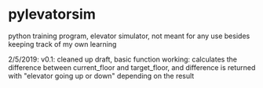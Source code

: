 # pylevatorsim
python training program, elevator simulator, not meant for any use besides keeping track of my own learning

2/5/2019:
v0.1: cleaned up draft, basic function working: calculates the difference between current_floor and target_floor, and difference
is returned with "elevator going up or down" depending on the result
